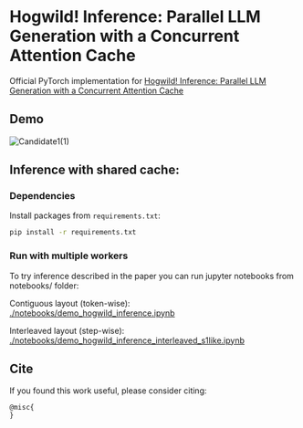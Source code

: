#  Hogwild! Inference: Parallel LLM Generation with a Concurrent Attention Cache 

Official PyTorch implementation for  [Hogwild! Inference: Parallel LLM Generation with a Concurrent Attention Cache](...)

## Demo

![Candidate1(1)](https://github.com/user-attachments/assets/b842e693-bdb9-46d5-acef-9cfbce42911b)


## Inference with shared cache:

### Dependencies

Install packages from `requirements.txt`:
```bash
pip install -r requirements.txt
```

### Run with multiple workers

To try inference described in the paper you can run jupyter notebooks from notebooks/ folder:


Contiguous layout (token-wise): [./notebooks/demo_hogwild_inference.ipynb](./notebooks/demo_hogwild_inference.ipynb)

Interleaved layout (step-wise): [./notebooks/demo_hogwild_inference_interleaved_s1like.ipynb](./notebooks/demo_hogwild_inference.ipynb)

## Cite

If you found this work useful, please consider citing:

```
@misc{
}
```
